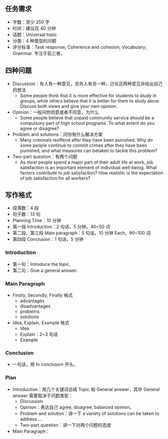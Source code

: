 
## 任务需求

- 字数：至少 250 字
- 时间：建议花 40 分钟
- 话题：Universal topic
- 分类：4 种类型的问题
- 评分标准：Task response; Coherence and cohesion; Vocabulary; Grammar. 专注于前三者。

## 四种问题

- Discussion：有人有一种意见，另外人有另一种，讨论这两种意见并给出自己的想法
	- Some people think that it is more effective for students to study in groups, while others believe that it is better for them to study alone. Discuss both views and give your own opinion.
- Opinion：一般问你同意或者不同意，为什么
	- Some people believe that unpaid community service should be a compulsory part of high school programs. To what extent do you agree or disagree?
- Problem and solutions：问你有什么解决方案
	- Many criminals reoffend after they have been punished. Why do some people continue to commit crimes after they have been punished, and what measures can betaken to tackle this problem?
- Two-part question：有两个问题
	- As most people spend a major part of their adult life at work, job satisfaction is an important element of individual well-being. What factors contribute to job satisfaction? How realistic is the expectation of job satisfaction for all workers?

## 写作格式

- 段落数：4 段
- 句子数：13 句
- Planning Time：10 分钟
- 第一段 Introduction：2 句话，5 分钟，40~50 词
- 第二段、第三段 Main paragraph：5 句话，10 分钟 Each，90~100 词
- 第四段 Conclusion：1 句话，5 分钟

### Introduction

- 第一句：Introduce the topic.
- 第二句：Give a general answer.

### Main Paragraph

- Firstly, Secondly, Finally 格式
	- advantages
	- disadvantages
	- problems
	- solutions
- Idea, Explain, Example 格式
	- Idea
	- Explain：2~3 句话
	- Example

### Conclusion

- 一句话，用 In conclusion 开头。

### Plan

- Introduction：用几个关键词总结 Topic 和 General answer，其中 General answer 需要取决于问题类型：
	- Discussion
	- Opinion：表达自己 agree, disagree, balanced opinion。
	- Problem and solution：讲一下 a variety of solutions can be taken to address ...
	- Two-part question：讲一下对两个问题的态度
- Main Paragraph：

